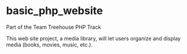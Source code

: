# basic_php_website
Part of the Team Treehouse PHP Track

This web site project, a media library, will let users organize and display media (books, movies, music, etc.).
